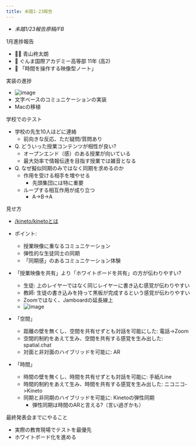 ```yaml
---
title: 未踏1-23報告
---
```


* *未踏1/23報告原稿/FB*

1月進捗報告

* 👨‍💻 青山柊太朗
* 🏫 ぐんま国際アカデミー高等部 11年 (高2)
* 📕 「時間を操作する映像型ノート」

実装の進捗

* ![image](https://gyazo.com/bba451ae57c955a816b3d77295c268a1/thumb/1000)
* 文字ベースのコミュニケーションの実装
* Macの移植

学校でのテスト

* 学校の先生10人ほどに連絡
  * 前向きな反応、ただ疑問/質問あり
* Q. どういった授業コンテンツが相性が良い?
  * オープンエンド（感）のある授業が向いている
  * 最大効率で情報伝達を目指す授業では雑音となる
* Q. なぜ擬似同期のみではなく同期を求めるのか
  * 作用を受ける相手を増やせる
    * 先頭集団には特に重要
  * ループする相互作用が成り立つ
    * A->B->A

見せ方

* [/kineto/kinetoとは](https://scrapbox.io/kineto/kinetoとは)

* ポイント:
  
  * 授業映像に重なるコミュニケーション
  * 弾性的な生徒同士の同期
  * 「同期感」のあるコミュニケーション体験
* 「授業映像を共有」より「ホワイトボードを共有」の方が伝わりやすい?
  
  * 生徒: 上のレイヤーではなく同じレイヤーに書き込む感覚が伝わりやすい
  * 教師: 生徒の書き込みを持って黒板が完成するという感覚が伝わりやすい
  * Zoomではなく、Jamboardの延長線上
  * ![image](https://gyazo.com/5fec58c240e3d254d329ef49b4cd679a/thumb/1000)
* 「空間」
  
  * 距離の壁を無くし、空間を共有せずとも対話を可能にした: 電話->Zoom
  * 空間的制約をあえて生み、空間を共有する感覚を生み出した: spatial.chat
  * 対面と非対面のハイブリッドを可能に: AR
* 「時間」
  
  * 時間の壁を無くし、時間を共有せずとも対話を可能に: 手紙/Line
  * 時間的制約をあえて生み、時間を共有する感覚を生み出した: ニコニコ->Kineto
  * 同期と非同期のハイブリッドを可能に: Kinetoの弾性同期
    * 弾性同期は時間のARと言える?（言い過ぎかも）

最終発表会までにやること

* 実際の教育現場でテストを最優先
* ホワイトボード化を進める
